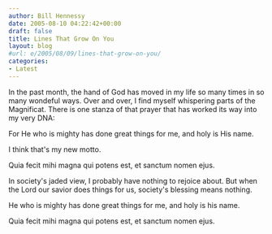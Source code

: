 ```yaml
---
author: Bill Hennessy
date: 2005-08-10 04:22:42+00:00
draft: false
title: Lines That Grow On You
layout: blog
#url: e/2005/08/09/lines-that-grow-on-you/
categories:
- Latest
---
```


In the past month, the hand of God has moved in my life so many times in so many wondeful ways.  Over and over, I find myself whispering parts of the Magnificat.  There is one stanza of that prayer that has worked its way into my very DNA:

 For He who is mighty has done great things for me, and holy is His name.

I think that's my new motto.

Quia fecit mihi magna qui potens est, et sanctum nomen ejus.

In society's jaded view, I probably have nothing to rejoice about.  But when the Lord our savior does things for us, society's blessing means nothing.

He who is mighty has done great things for me, and holy is his name.

Quia fecit mihi magna qui potens est, et sanctum nomen ejus.


